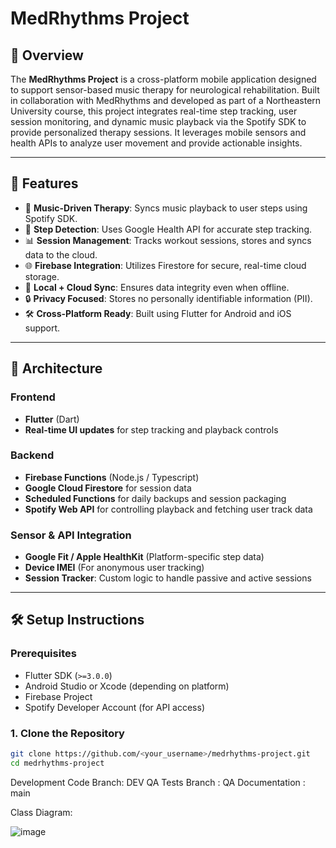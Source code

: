 # MedRhythms Project

## 🧠 Overview

The **MedRhythms Project** is a cross-platform mobile application designed to support sensor-based music therapy for neurological rehabilitation. Built in collaboration with MedRhythms and developed as part of a Northeastern University course, this project integrates real-time step tracking, user session monitoring, and dynamic music playback via the Spotify SDK to provide personalized therapy sessions. It leverages mobile sensors and health APIs to analyze user movement and provide actionable insights.

---

## 🚀 Features

- 🎵 **Music-Driven Therapy**: Syncs music playback to user steps using Spotify SDK.
- 🦶 **Step Detection**: Uses Google Health API for accurate step tracking.
- 📊 **Session Management**: Tracks workout sessions, stores and syncs data to the cloud.
- 🌐 **Firebase Integration**: Utilizes Firestore for secure, real-time cloud storage.
- 💾 **Local + Cloud Sync**: Ensures data integrity even when offline.
- 🔒 **Privacy Focused**: Stores no personally identifiable information (PII).
- 🛠️ **Cross-Platform Ready**: Built using Flutter for Android and iOS support.

---

## 🧱 Architecture

### Frontend
- **Flutter** (Dart)
- **Real-time UI updates** for step tracking and playback controls

### Backend
- **Firebase Functions** (Node.js / Typescript)
- **Google Cloud Firestore** for session data
- **Scheduled Functions** for daily backups and session packaging
- **Spotify Web API** for controlling playback and fetching user track data

### Sensor & API Integration
- **Google Fit / Apple HealthKit** (Platform-specific step data)
- **Device IMEI** (For anonymous user tracking)
- **Session Tracker**: Custom logic to handle passive and active sessions

---

## 🛠️ Setup Instructions

### Prerequisites
- Flutter SDK (`>=3.0.0`)
- Android Studio or Xcode (depending on platform)
- Firebase Project
- Spotify Developer Account (for API access)

### 1. Clone the Repository
```bash
git clone https://github.com/<your_username>/medrhythms-project.git
cd medrhythms-project
```

Development Code Branch: DEV
QA Tests Branch : QA
Documentation : main


Class Diagram:

![image]([https://github.com/user-attachments/assets/9ad93a97-15ab-4cb4-adb2-c0a47cbd90c3](https://github.com/Srinivas142000/DT-MedRhythm/blob/classdiagram/medrhythms_dcdg.svg))
